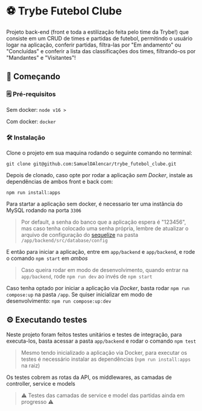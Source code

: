 # ⚽ Trybe Futebol Clube

Projeto back-end (front e toda a estilização feita pelo time da Trybe!) que consiste em um CRUD de times e partidas de futebol, permitindo o usuário logar na aplicação, conferir partidas, filtra-las por "Em andamento" ou "Concluídas" e conferir a lista das classificações dos times, filtrando-os por "Mandantes" e "Visitantes"!

## 🚴 Começando
### 🗒 Pré-requisitos

Sem docker: `node v16 >`

Com docker: `docker`

### 🛠 Instalação

Clone o projeto em sua maquina rodando o seguinte comando no terminal:
```
git clone git@github.com:SamuelDAlencar/trybe_futebol_clube.git
```
Depois de clonado, caso opte por rodar a aplicação *sem Docker*, instale as dependências de ambos front e back com:
```
npm run install:apps
```
Para startar a aplicação sem docker, é necessario ter uma instância do MySQL rodando na porta `3306`
> Por default, a senha do banco que a aplicação espera é "123456", mas caso tenha colocado uma senha própria, lembre de atualizar o arquivo de configuração do [sequelize](https://sequelize.org/) na pasta `/app/backend/src/database/config`

E então para iniciar a aplicação, entre em `app/backend` e `app/backend`, e rode o comando `npm start` em *ambos*
> Caso queira rodar em modo de desenvolvimento, quando entrar na `app/backend`, rode `npm run dev` ao invés de `npm start`

Caso tenha optado por iniciar a aplicação via *Docker*, basta rodar `npm run compose:up` na pasta `/app`. Se quiser inicializar em modo de desenvolvimento: `npm run compose:up:dev`

## ⚙ Executando testes

Neste projeto foram feitos testes unitários e testes de integração, para executa-los, basta acessar a pasta `app/backend` e rodar o comando `npm test`
> Mesmo tendo inicializado a aplicação via Docker, para executar os testes é necessário instalar as dependências (`npm run install:apps` na raiz)

Os testes cobrem as rotas da API, os middlewares, as camadas de controller, service e models

> ⚠ Testes das camadas de service e model das partidas ainda em progresso ⚠
